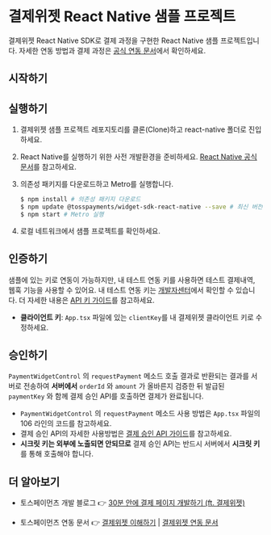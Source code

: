 # 결제위젯 React Native 샘플 프로젝트

결제위젯 React Native SDK로 결제 과정을 구현한 React Native 샘플 프로젝트입니다. 자세한 연동 방법과 결제 과정은 [공식 연동 문서](https://docs.tosspayments.com/guides/payment-widget/integration)에서 확인하세요.

## 시작하기

## 실행하기

1. 결제위젯 샘플 프로젝트 레포지토리를 클론(Clone)하고 react-native 폴더로 진입하세요.

2. React Native를 실행하기 위한 사전 개발환경을 준비하세요. [React Native 공식 문서](https://reactnative.dev/docs/environment-setup)를 참고하세요.

3. 의존성 패키지를 다운로드하고 Metro를 실행합니다.

   ```sh
   $ npm install # 의존성 패키지 다운로드
   $ npm update @tosspayments/widget-sdk-react-native --save # 최신 버전으로 업데이트
   $ npm start # Metro 실행
   ```

4. 로컬 네트워크에서 샘플 프로젝트를 확인하세요.

## 인증하기

샘플에 있는 키로 연동이 가능하지만, 내 테스트 연동 키를 사용하면 테스트 결제내역, 웹훅 기능을 사용할 수 있어요. 내 테스트 연동 키는 [개발자센터](https://developers.tosspayments.com/my/api-keys)에서 확인할 수 있습니다. 더 자세한 내용은 [API 키 가이드](https://docs.tosspayments.com/reference/using-api/api-keys)를 참고하세요.

- **클라이언트 키**: `App.tsx` 파일에 있는 `clientKey`를 내 결제위젯 클라이언트 키로 수정하세요.

## 승인하기

`PaymentWidgetControl` 의 `requestPayment` 메소드 호출 결과로 반환되는 결과를 서버로 전송하여 **서버에서** `orderId` 와 `amount` 가 올바른지 검증한 뒤 발급된 `paymentKey` 와 함께 결제 승인 API를 호출하면 결제가 완료됩니다.

- `PaymentWidgetControl` 의 `requestPayment` 메소드 사용 방법은 `App.tsx` 파일의 106 라인의 코드를 참고하세요.
- 결제 승인 API의 자세한 사용방법은 [결제 승인 API 가이드](https://docs.tosspayments.com/reference#%EA%B2%B0%EC%A0%9C-%EC%8A%B9%EC%9D%B8)를 참고하세요.
- **시크릿 키는 외부에 노출되면 안되므로** 결제 승인 API는 반드시 서버에서 **시크릿 키** 를 통해 호출해야 합니다.

## 더 알아보기

- 토스페이먼츠 개발 블로그 👉 [30분 안에 결제 페이지 개발하기 (ft. 결제위젯)](https://velog.io/@tosspayments/결제위젯으로-30분안에-결제-페이지-개발하기)

- 토스페이먼츠 연동 문서 👉 [결제위젯 이해하기](https://docs.tosspayments.com/guides/payment-widget/overview) | [결제위젯 연동 문서](https://docs.tosspayments.com/guides/payment-widget/integration)
